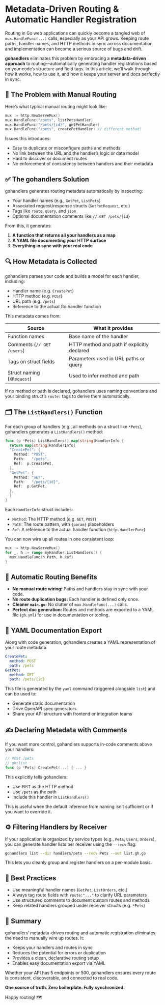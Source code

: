 # Metadata-Driven Routing & Automatic Handler Registration

Routing in Go web applications can quickly become a tangled web of `mux.HandleFunc(...)` calls, especially as your API grows. Keeping route paths, handler names, and HTTP methods in sync across documentation and implementation can become a serious source of bugs and drift.

**gohandlers** eliminates this problem by embracing a **metadata-driven approach** to routing—automatically generating handler registrations based on your code’s structure and field tags. In this article, we’ll walk through how it works, how to use it, and how it keeps your server and docs perfectly in sync.

## 🎯 The Problem with Manual Routing

Here’s what typical manual routing might look like:

```go
mux := http.NewServeMux()
mux.HandleFunc("/pets", listPetsHandler)
mux.HandleFunc("/pets/{id}", getPetHandler)
mux.HandleFunc("/pets", createPetHandler) // different method!
```

Issues this introduces:

-   Easy to duplicate or misconfigure paths and methods
-   No link between the URL and the handler’s logic or data model
-   Hard to discover or document routes
-   No enforcement of consistency between handlers and their metadata

## ✅ The gohandlers Solution

gohandlers generates routing metadata automatically by inspecting:

-   Your handler names (e.g., `GetPet`, `ListPets`)
-   Associated request/response structs (`GetPetRequest`, etc.)
-   Tags like `route`, `query`, and `json`
-   Optional documentation comments like `// GET /pets/{id}`

From this, it generates:

1. **A function that returns all your handlers as a map**
2. **A YAML file documenting your HTTP surface**
3. **Everything in sync with your real code**

## 🔍 How Metadata is Collected

gohandlers parses your code and builds a model for each handler, including:

-   Handler name (e.g. `CreatePet`)
-   HTTP method (e.g. `POST`)
-   URL path (e.g. `/pets`)
-   Reference to the actual Go handler function

This metadata comes from:

| Source           | What it provides              |
| -------------------------- | ------------------------------------------- |
| Function names       | Base name of the handler          |
| Comments (`// GET /users`) | HTTP method and path if explicitly declared |
| Tags on struct fields    | Parameters used in URL paths or query     |
| Struct naming (`XRequest`) | Used to infer method and path         |

If no method or path is declared, gohandlers uses naming conventions and your binding struct’s `route:` tags to derive them automatically.

## 🗂️ The `ListHandlers()` Function

For each group of handlers (e.g., all methods on a struct like `*Pets`), gohandlers generates a `ListHandlers()` method:

```go
func (p *Pets) ListHandlers() map[string]HandlerInfo {
  return map[string]HandlerInfo{
  "CreatePet": {
    Method: "POST",
    Path:   "/pets",
    Ref:  p.CreatePet,
  },
  "GetPet": {
    Method: "GET",
    Path:   "/pets/{id}",
    Ref:  p.GetPet,
  },
  }
}
```

Each `HandlerInfo` struct includes:

-   `Method`: The HTTP method (e.g. `GET`, `POST`)
-   `Path`: The route pattern, with `{param}` placeholders
-   `Ref`: A reference to the actual handler function (`http.HandlerFunc`)

You can now wire up all routes in one consistent loop:

```go
mux := http.NewServeMux()
for _, h := range myHandler.ListHandlers() {
  mux.HandleFunc(h.Path, h.Ref)
}
```

## 🧠 Automatic Routing Benefits

-   **No manual route wiring:** Paths and handlers stay in sync with your code.
-   **No route duplication bugs:** Each handler is defined only once.
-   **Cleaner `main.go`:** No clutter of `mux.HandleFunc(...)` calls.
-   **Perfect doc generation:** Routes and methods are exported to a YAML file (`gh.yml`) for use in documentation or tooling.

## 📄 YAML Documentation Export

Along with code generation, gohandlers creates a YAML representation of your route metadata:

```yaml
CreatePet:
  method: POST
  path: /pets
GetPet:
  method: GET
  path: /pets/{id}
```

This file is generated by the `yaml` command (triggered alongside `list`) and can be used to:

-   Generate static documentation
-   Drive OpenAPI spec generators
-   Share your API structure with frontend or integration teams

## ✍️ Declaring Metadata with Comments

If you want more control, gohandlers supports in-code comments above your handlers:

```go
// POST /pets
// gh:list
func (p *Pets) CreatePet(...) { ... }
```

This explicitly tells gohandlers:

-   Use `POST` as the HTTP method
-   Use `/pets` as the path
-   Include this handler in `ListHandlers()`

This is useful when the default inference from naming isn’t sufficient or if you want to override it.

## ⚙️ Filtering Handlers by Receiver

If your application is organized by service types (e.g., `Pets`, `Users`, `Orders`), you can generate handler lists per receiver using the `--recv` flag:

```bash
gohandlers list --dir handlers/pets --recv Pets --out list.gh.go
```

This lets you cleanly group and register handlers on a per-module basis.

## 🧼 Best Practices

-   Use meaningful handler names (`GetPet`, `ListOrders`, etc.)
-   Always tag route fields with `route:"..."` to clarify URL parameters
-   Use structured comments to document custom routes and methods
-   Keep related handlers grouped under receiver structs (e.g. `*Pets`)

## 🚀 Summary

gohandlers’ metadata-driven routing and automatic registration eliminates the need to manually wire up routes. It:

-   Keeps your handlers and routes in sync
-   Reduces the potential for errors or duplication
-   Provides a clean, declarative routing setup
-   Enables easy documentation export via YAML

Whether your API has 5 endpoints or 500, gohandlers ensures every route is consistent, discoverable, and connected to real code.

**One source of truth. Zero boilerplate. Fully synchronized.**

Happy routing! 🗺️
